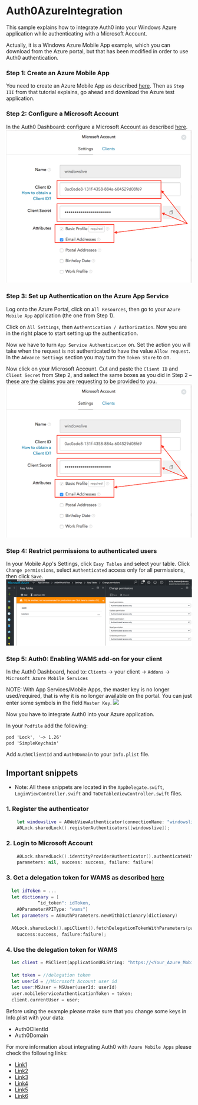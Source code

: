 # Auth0AzureIntegration

This sample explains how to integrate Auth0 into your Windows Azure application while authenticating with a Microsoft Account.

Actually, it is a Windows Azure Mobile App example, which you can download from the Azure portal, but that has been modified in order to use Auth0 authentication.


### Step 1: Create an Azure Mobile App
You need to create an Azure Mobile App as described [here](https://azure.microsoft.com/en-us/documentation/articles/app-service-mobile-ios-get-started/). Then as `Step III` from that tutorial explains, go ahead and download the Azure test application.


### Step 2: Configure a Microsoft Account
In the Auth0 Dashboard: configure a Microsoft Account as described [here](https://auth0.com/docs/connections/social/microsoft-account).
![Microsoft Account](/media/image1.png)

### Step 3: Set up Authentication on the Azure App Service

Log onto the Azure Portal, click on `All Resources`, then go to your `Azure Mobile App` application (the one from Step 1).  

Click on `All Settings`, then `Authentication / Authorization`. Now you are in the right place to start setting up the authentication.

Now we have to turn `App Service Authentication` on. Set the action you will take when the request is not authenticated to have the value `Allow request`.
In the `Advance Settings` section you may turn the `Token Store` to on.

Now click on your Microsoft Account. Cut and paste the `Client ID` and `Client Secret` from Step 2, and select the same boxes as you did in Step 2 – these are the claims you are requesting to be provided to you.
![Azure Portal](/media/image1.png)

### Step 4: Restrict permissions to authenticated users

In your Mobile App's Settings, click `Easy Tables` and select your table. Click `Change permissions`, select `Authenticated` access only for all permissions, then click `Save`. 
![](/media/image3.png)

### Step 5: Auth0: Enabling WAMS add-on for your client

In the Auth0 Dashboard, head to: `Clients` -> your client -> `Addons` -> `Microsoft Azure Mobile Services`

NOTE: With App Services/Mobile Apps, the master key is no longer used/required, that is why it is no longer available on the portal. You can just enter some symbols in the field `Master Key`.
![](image4.png)

Now you have to integrate Auth0 into your Azure application.

In your `Podfile` add the following:

```
pod 'Lock', '~> 1.26'
pod 'SimpleKeychain'
```

Add `Auth0ClientId` and `Auth0Domain` to your `Info.plist` file.

## Important snippets

* Note: All these snippets are located in the `AppDelegate.swift`, `LoginViewController.swift` and `ToDoTableViewController.swift` files.

### 1. Register the authenticator 

```swift
    let windowslive = A0WebViewAuthenticator(connectionName: "windowslive", lock: A0Lock.sharedLock())
    A0Lock.sharedLock().registerAuthenticators([windowslive]);
```
### 2. Login to Microsoft Account 

```swift
    A0Lock.sharedLock().identityProviderAuthenticator().authenticateWithConnectionName("windowslive", 
	parameters: nil, success: success, failure: failure)
```
### 3. Get a delegation token for WAMS as described [here](https://auth0.com/docs/libraries/lock-ios/delegation-api)

```swift
  let idToken = ...
  let dictionary = [
            “id_token": idToken,
    A0ParameterAPIType: "wams"]
  let parameters = A0AuthParameters.newWithDictionary(dictionary)
        
  A0Lock.sharedLock().apiClient().fetchDelegationTokenWithParameters(parameters,
    success:success, failure:failure);
```

### 4. Use the delegation token for WAMS 

```swift
  let client = MSClient(applicationURLString: "https://<Your_Azure_Mobile_App_Name>.azurewebsites.net")
        
  let token = //delegation token
  let userId = //Microsoft Account user id
  let user:MSUser = MSUser(userId: userId)
  user.mobileServiceAuthenticationToken = token;        
  client.currentUser = user;
```

Before using the example please make sure that you change some keys in Info.plist with your data:
- Auth0ClientId
- Auth0Domain

For more information about integrating Auth0 with `Azure Mobile Apps` please check the following links:

* [Link1](https://azure.microsoft.com/en-us/documentation/articles/app-service-mobile-migrating-from-mobile-services/)
* [Link2](https://shellmonger.com/2016/03/22/integrating-auth0-with-azure-mobile-apps-javascript-client/ )
* [Link3](https://azure.microsoft.com/en-us/documentation/articles/app-service-mobile-how-to-configure-microsoft-authentication/)
* [Link4](https://azure.microsoft.com/en-us/documentation/articles/app-service-mobile-ios-get-started-users/)
* [Link5](https://azure.microsoft.com/en-us/documentation/articles/app-service-mobile-ios-how-to-use-client-library/)
* [Link6](https://auth0.com/blog/Authenticate-Azure-Mobile-Services-apps-with-Everything-using-Auth0/)











